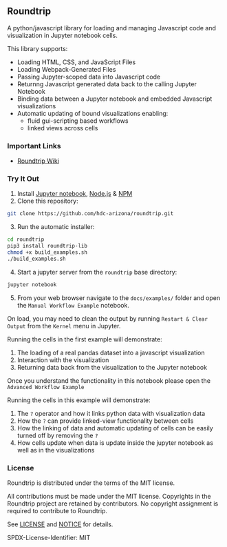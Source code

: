 ## Roundtrip

A python/javascript library for loading and managing Javascript code and visualization in Jupyter notebook cells.

This library supports:
- Loading HTML, CSS, and JavaScript Files
- Loading Webpack-Generated Files
- Passing Jupyter-scoped data into Javascript code
- Returnng Javascript generated data back to the calling Jupyter Notebook
- Binding data between a Jupyter notebook and embedded Javascript visualizations
- Automatic updating of bound visualizations enabling:
  - fluid gui-scripting based workflows
  - linked views across cells

### Important Links
- [Roundtrip Wiki](https://github.com/hdc-arizona/roundtrip/wiki)


### Try It Out
1) Install [Jupyter notebook](https://jupyter.org/install), [Node.js](https://nodejs.org/en/download/) & [NPM](https://www.npmjs.com/package/npm) 
2) Clone this repository:
```bash
git clone https://github.com/hdc-arizona/roundtrip.git
```
3) Run the automatic installer:
```bash
cd roundtrip
pip3 install roundtrip-lib
chmod +x build_examples.sh
./build_examples.sh
```
4) Start a jupyter server from the `roundtrip` base directory:
```bash
jupyter notebook 
```
5) From your web browser navigate to the `docs/examples/` folder and open the `Manual Workflow Example` notebook.

On load, you may need to clean the output by running `Restart & Clear Output`
from the `Kernel` menu in Jupyter.

Running the cells in the first example will demonstrate:

1. The loading of a real pandas dataset into a javascript visualization
2. Interaction with the visualization
3. Returning data back from the visualization to the Jupyter notebook

Once you understand the functionality in this notebook please open the `Advanced Workflow Example`

Running the cells in this example will demonstrate:
1. The `?` operator and how it links python data with visualization data
2. How the `?` can provide linked-view functionality between cells
3. How the linking of data and automatic updating of cells can be easily turned off by removing the `?`
4. How cells update when data is update inside the jupyter notebook as well as in the visualizations


### License

Roundtrip is distributed under the terms of the MIT license.

All contributions must be made under the MIT license.  Copyrights in the
Roundtrip project are retained by contributors.  No copyright assignment is
required to contribute to Roundtrip.

See [LICENSE](https://github.com/hdc-arizona/roundtrip/blob/master/LICENSE) and
[NOTICE](https://github.com/hdc-arizona/roundtrip/blob/master/NOTICE) for details.

SPDX-License-Identifier: MIT
